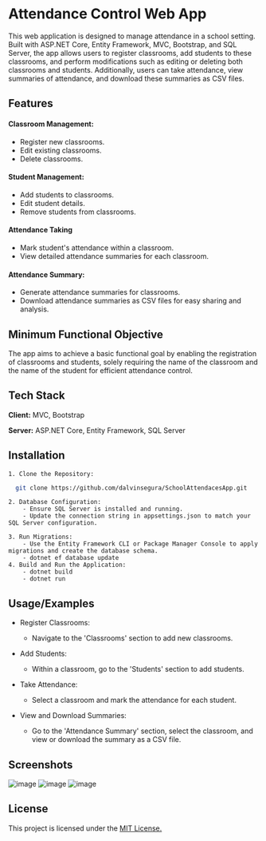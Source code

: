 
# Attendance Control Web App

This web application is designed to manage attendance in a school setting. Built with ASP.NET Core, Entity Framework, MVC, Bootstrap, and SQL Server, the app allows users to register classrooms, add students to these classrooms, and perform modifications such as editing or deleting both classrooms and students. Additionally, users can take attendance, view summaries of attendance, and download these summaries as CSV files.




## Features
#### Classroom Management:
- Register new classrooms.
- Edit existing classrooms.
- Delete classrooms.
#### Student Management:
- Add students to classrooms.
- Edit student details.
- Remove students from classrooms.
#### Attendance Taking
- Mark student's attendance within a classroom.
- View detailed attendance summaries for each classroom.
#### Attendance Summary:

- Generate attendance summaries for classrooms.
- Download attendance summaries as CSV files for easy sharing and analysis.



## Minimum Functional Objective

The app aims to achieve a basic functional goal by enabling the registration of classrooms and students, solely requiring the name of the classroom and the name of the student for efficient attendance control.
## Tech Stack

**Client:** MVC, Bootstrap

**Server:** ASP.NET Core, Entity Framework, SQL Server


## Installation

    1. Clone the Repository:

```bash
  git clone https://github.com/dalvinsegura/SchoolAttendacesApp.git
```

    2. Database Configuration: 
        - Ensure SQL Server is installed and running.
        - Update the connection string in appsettings.json to match your SQL Server configuration.

    3. Run Migrations:
        - Use the Entity Framework CLI or Package Manager Console to apply migrations and create the database schema.
        - dotnet ef database update 
    4. Build and Run the Application:
        - dotnet build
        - dotnet run
## Usage/Examples

- Register Classrooms:

    - Navigate to the 'Classrooms' section to add new classrooms.

- Add Students:
    - Within a classroom, go to the 'Students' section to add students.

- Take Attendance:

    - Select a classroom and mark the attendance for each student.
- View and Download Summaries:

    - Go to the 'Attendance Summary' section, select the classroom, and view or download the summary as a CSV file.
## Screenshots
![image](https://github.com/user-attachments/assets/87b8b048-e5cc-4964-8f43-540bb0e0789f)
![image](https://github.com/user-attachments/assets/4c7418bb-9176-4ece-8a46-b003d9474678)
  ![image](https://github.com/user-attachments/assets/a79bccc8-27dc-4cb3-b9b7-cf47dc299c01)





## License

This project is licensed under the [MIT License.](LICENSE.txt)


